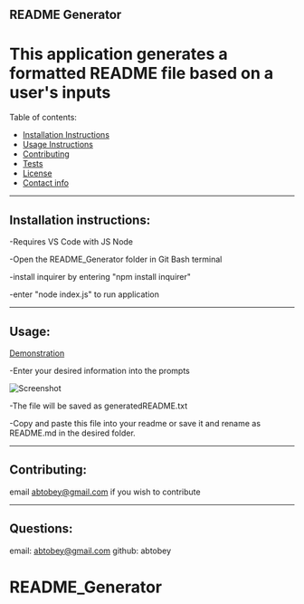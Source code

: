 ## README Generator

# This application generates a formatted README file based on a user's inputs

Table of contents:
  * [Installation Instructions](#installation-instructions)
  * [Usage Instructions](#usage)
  * [Contributing](#contributing)
  * [Tests](#tests)
  * [License](#license)
  * [Contact info](#contact-info)
---

## Installation instructions: 
-Requires VS Code with JS Node

-Open the README_Generator folder in Git Bash terminal

-install inquirer by entering "npm install inquirer"

-enter "node index.js" to run application

---

## Usage: 

[Demonstration](https://youtu.be/YlPGxAX5WmA)

-Enter your desired information into the prompts

![Screenshot](https://user-images.githubusercontent.com/65990371/90080585-9b989d80-dcd0-11ea-9846-2c4ddd363b0d.JPG)

-The file will be saved as generatedREADME.txt

-Copy and paste this file into your readme or save it and rename as README.md in the desired folder.

---

## Contributing: 
email abtobey@gmail.com if you wish to contribute


---

## Questions: 
email: abtobey@gmail.com
github: abtobey
# README_Generator
